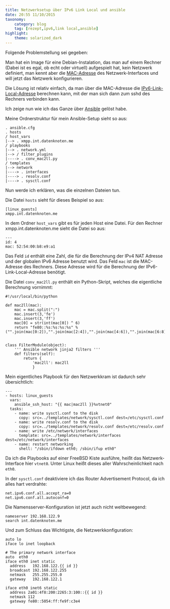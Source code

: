 ```yaml
---
title: Netzwerksetup über IPv6 Link Local und ansible
date: 20:55 11/10/2015
taxonomy:
    category: blog
    tag: [rezept,ipv6,link local,ansible]
highlight:
    theme: solarized_dark    
---
```


Folgende Problemstellung sei gegeben:

Man hat ein Image für eine Debian-Instalation, das man auf einem Rechner (Dabei ist es egal, ob echt oder virtuell) aufgespielt hat, kein Netzwerk definiert, man kennt aber die [MAC-Adresse](https://de.wikipedia.org/wiki/MAC-Adresse) des Netzwerk-Interfaces und will jetzt das Netzwerk konfigurieren.
 
Die Lösung ist relativ einfach, da man über die MAC-Adresse die [IPv6-Link-Local-Adresse](https://de.wikipedia.org/wiki/IPv6#Link-Local-Adressen) berechnen kann, mit der man sich dann zum sshd des Rechners verbinden kann.
 
Ich zeige nun wie ich das Ganze über [Ansible](http://www.ansible.com/) gelöst habe.

Meine Ordnerstruktur für mein Ansible-Setup sieht so aus:

```
. ansible.cfg
. hosts
/ host_vars
|--> . xmpp.int.datenknoten.me
/ playbooks
|--> . network.yml
|--> / filter_plugins
|----> . conv_mac2ll.py
/ templates
|--> network
|----> . interfaces
|----> . resolv.conf
|----> . sysctl.conf
```

Nun werde ich erklären, was die einzelnen Dateien tun.

Die Datei `hosts` sieht für dieses Beispiel so aus:

```
[linux_guests]
xmpp.int.datenknoten.me
```

In dem Ordner `host_vars` gibt es für jeden Host eine Datei. Für den Rechner xmpp.int.datenknoten.me sieht die Datei so aus:

```
---
id: 4
mac: 52:54:00:b8:e9:a1
```

Das Feld `id` enthält eine Zahl, die für die Berechnung der IPv4 NAT Adresse und der globalen IPv6 Adresse benutzt wird. Das Feld `mac` ist die MAC-Adresse des Rechners. Diese Adresse wird für die Berechnung der IPv6-Link-Local-Adresse benötigt.

Die Datei `conv_mac2ll.py` enthält ein Python-Skript, welches die eigentliche Berechnung vornimmt:
 
```
#!/usr/local/bin/python

def mac2ll(mac):
    mac = mac.split(":")
    mac.insert(3,'fe')
    mac.insert(3,'ff')
    mac[0] = str(int(mac[0]) ^ 6)
    return "fe80::%s:%s:%s:%s" % ("".join(mac[0:2]),"".join(mac[2:4]),"".join(mac[4:6]),"".join(mac[6:8]))


class FilterModule(object):
    ''' Ansible network jinja2 filters '''
    def filters(self):
        return {
            'mac2ll': mac2ll
            }
```

Mein eigentliches Playbook für den Netzwerkkram ist dadurch sehr übersichtlich:

```
---
- hosts: linux_guests
  vars:
    ansible_ssh_host: "{{ mac|mac2ll }}%vtnet0"
  tasks:
    - name: write sysctl.conf to the disk
      copy: src=../templates/network/sysctl.conf dest=/etc/sysctl.conf
    - name: write resolv.conf to the disk
      copy: src=../templates/network/resolv.conf dest=/etc/resolv.conf
    - name: write /etc/network/interfaces
      template: src=../templates/network/interfaces dest=/etc/network/interfaces
    - name: restart networking
      shell: "/sbin/ifdown eth0; /sbin/ifup eth0"

```

Da ich die Playbooks auf einer FreeBSD Kiste ausführe, heißt das Netzwerk-Interface hier `vtnet0`. Unter Linux heißt dieses aller Wahrscheinlichkeit nach `eth0`.

In der `sysctl.conf` deaktiviere ich das Router Advertisement Protocol, da ich alles hart verdrahte:
 
```
net.ipv6.conf.all.accept_ra=0
net.ipv6.conf.all.autoconf=0
```

Die Namensserver-Konfiguration ist jetzt auch nicht weltbewegend:

```
nameserver 192.168.122.9
search int.datenknoten.me
```

Und zum Schluss das Wichtigste, die Netzwerkkonfiguration:
 
```
auto lo
iface lo inet loopback

# The primary network interface
auto  eth0
iface eth0 inet static
  address   192.168.122.{{ id }}
  broadcast 192.168.122.255
  netmask   255.255.255.0
  gateway   192.168.122.1

iface eth0 inet6 static
  address 2a01:4f8:200:2265:3:100::{{ id }}
  netmask 112
  gateway fe80::5054:ff:fe9f:c3e4
```
